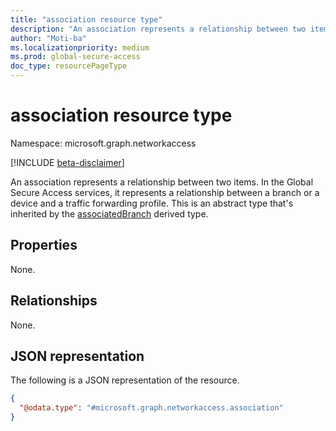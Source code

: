 ```yaml
---
title: "association resource type"
description: "An association represents a relationship between two items. In the Global Secure Access services, it represents a relationship between a branch or a device and a traffic forwarding profile."
author: "Moti-ba"
ms.localizationpriority: medium
ms.prod: global-secure-access
doc_type: resourcePageType
---
```


# association resource type

Namespace: microsoft.graph.networkaccess

[!INCLUDE [beta-disclaimer](../../includes/beta-disclaimer.md)]

An association represents a relationship between two items. In the Global Secure Access services, it represents a relationship between a branch or a device and a traffic forwarding profile.
This is an abstract type that's inherited by the [associatedBranch](networkaccess-associatedbranch.md) derived type.

## Properties
None.

## Relationships
None.

## JSON representation
The following is a JSON representation of the resource.
<!-- {
  "blockType": "resource",
  "@odata.type": "microsoft.graph.networkaccess.association"
}
-->
``` json
{
  "@odata.type": "#microsoft.graph.networkaccess.association"
}
```

